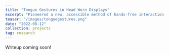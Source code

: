 ```yaml
---
title: "Tongue Gestures in Head Worn Displays"
excerpt: "Pioneered a new, accessible method of hands-free interaction with head-worn displays using tongue gestures, detected using multimodal sensing capabilities in current VR headsets. Collected a multi-location, multi-sensor dataset of 50,000 gestures across 16 participants."
teaser: "/images/tonguegestures.png"
date: "2022-08-12"
collection: projects
tag: research
---
```


Writeup coming soon!
